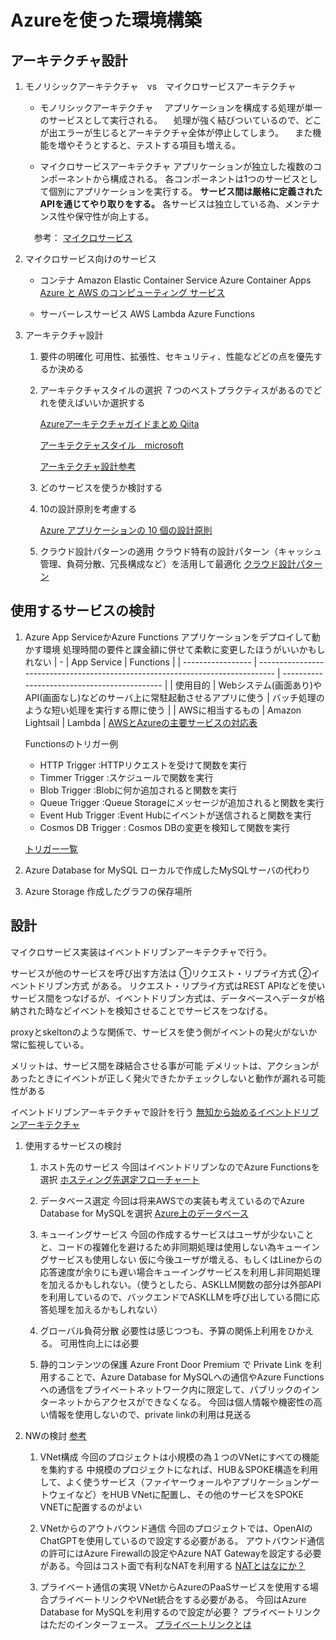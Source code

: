 # Azureを使った環境構築

## アーキテクチャ設計
1. モノリシックアーキテクチャ　vs　マイクロサービスアーキテクチャ
   - モノリシックアーキテクチャ
   　アプリケーションを構成する処理が単一のサービスとして実行される。
   　処理が強く結びついているので、どこが出エラーが生じるとアーキテクチャ全体が停止してしまう。
   　また機能を増やそうとすると、テストする項目も増える。

   - マイクロサービスアーキテクチャ
     アプリケーションが独立した複数のコンポーネントから構成される。
     各コンポーネントは1つのサービスとして個別にアプリケーションを実行する。
     __サービス間は厳格に定義されたAPIを通じてやり取りをする。__
     各サービスは独立している為、メンテナンス性や保守性が向上する。

   　参考： [マイクロサービス](https://aws.amazon.com/jp/microservices/)

2. マイクロサービス向けのサービス
   - コンテナ
     Amazon Elastic Container Service
     Azure Container Apps
     [Azure と AWS のコンピューティング サービス](https://learn.microsoft.com/ja-jp/azure/architecture/aws-professional/compute#containers-and-container-orchestrators)


   - サーバーレスサービス
     AWS Lambda
     Azure Functions

3. アーキテクチャ設計
   
   1. 要件の明確化
      可用性、拡張性、セキュリティ、性能などどの点を優先するか決める
   2. アーキテクチャスタイルの選択
      ７つのベストプラクティスがあるのでどれを使えばいいか選択する 

      [Azureアーキテクチャガイドまとめ Qiita](https://qiita.com/Catetin0310/items/74249f333d9fbfccd543)

      [アーキテクテャスタイル　microsoft](https://learn.microsoft.com/ja-jp/azure/architecture/guide/architecture-styles/)

      [アーキテクチャ設計参考](https://qiita.com/bluesea_nishi/items/921d1eeb2b4e3e836474)


   3. どのサービスを使うか検討する
   4. 10の設計原則を考慮する
   
      [Azure アプリケーションの 10 個の設計原則](https://learn.microsoft.com/ja-jp/azure/architecture/guide/design-principles/)
   5. クラウド設計パターンの適用
      クラウド特有の設計パターン（キャッシュ管理、負荷分散、冗長構成など）を活用して最適化
      [クラウド設計パターン](https://learn.microsoft.com/ja-jp/azure/architecture/patterns/)



## 使用するサービスの検討
1. Azure App ServiceかAzure Functions
   アプリケーションをデプロイして動かす環境
   処理時間の要件と課金額に併せて柔軟に変更したほうがいいかもしれない
   | -                 | App Service                                                                    | Functions                                    |
   | ----------------- | ------------------------------------------------------------------------------ | -------------------------------------------- |
   | 使用目的          | Webシステム(画面あり)やAPI(画面なし)などのサーバ上に常駐起動させるアプリに使う | バッチ処理のような短い処理を実行する際に使う |
   | AWSに相当するもの | Amazon Lightsail                                                               | Lambda                                       |
   [AWSとAzureの主要サービスの対応表](https://nokonokonetwork.com/certificate/aws/aws-and-azure-services-comparison.html)
   
   Functionsのトリガー例
   - HTTP Trigger      :HTTPリクエストを受けて関数を実行 
   - Timmer Trigger    :スケジュールで関数を実行
   - Blob Trigger      :Blobに何か追加されると関数を実行
   - Queue Trigger     :Queue Storageにメッセージが追加されると関数を実行
   - Event Hub Trigger :Event Hubにイベントが送信されると関数を実行
   - Cosmos DB Trigger : Cosmos DBの変更を検知して関数を実行


   [トリガー一覧](https://qiita.com/syantien/items/1490b2f0236133e9517f)



2. Azure Database for MySQL
   ローカルで作成したMySQLサーバの代わり

3. Azure Storage
   作成したグラフの保存場所


## 設計
マイクロサービス実装はイベントドリブンアーキテクチャで行う。

サービスが他のサービスを呼び出す方法は
①リクエスト・リプライ方式
②イベントドリブン方式
がある。
リクエスト・リプライ方式はREST APIなどを使いサービス間をつなげるが、イベントドリブン方式は、データベースへデータが格納された時などイベントを検知させることでサービスをつなげる。

proxyとskeltonのような関係で、サービスを使う側がイベントの発火がないか常に監視している。

メリットは、サービス間を疎結合させる事が可能
デメリットは、アクションがあったときにイベントが正しく発火できたかチェックしないと動作が漏れる可能性がある


イベントドリブンアーキテクチャで設計を行う
[無知から始めるイベントドリブンアーキテクチャ](https://qiita.com/Suzuki_Cecil/items/a51d353c73e9277f46d8)

1. 使用するサービスの検討


   1. ホスト先のサービス
      今回はイベントドリブンなのでAzure Functionsを選択
      [ホスティング先選定フローチャート](https://learn.microsoft.com/ja-jp/azure/architecture/guide/technology-choices/compute-decision-tree)

   2. データベース選定
      今回は将来AWSでの実装も考えているのでAzure Database for MySQLを選択
      [Azure上のデータベース](https://azure.microsoft.com/ja-jp/products/category/databases/#:~:text=%E3%82%A4%E3%83%B3%E3%83%86%E3%83%AA%E3%82%B8%E3%82%A7%E3%83%B3%E3%83%88%E3%81%A7%E7%84%A1%E5%88%B6%E9%99%90%E3%81%AE%E4%BF%A1%E9%A0%BC%E3%81%A7%E3%81%8D%E3%82%8B%E3%82%AF%E3%83%A9%E3%82%A6%E3%83%89%20%E3%83%87%E3%83%BC%E3%82%BF%E3%83%99%E3%83%BC%E3%82%B9%E3%82%92%E4%BD%BF%E7%94%A8%E3%81%97%E3%81%A6%E3%80%81%E3%82%A2%E3%83%97%E3%83%AA%E3%82%B1%E3%83%BC%E3%82%B7%E3%83%A7%E3%83%B3%E3%82%92%E6%A7%8B%E7%AF%89%E3%81%97%E3%80%81%E5%A4%89%E6%8F%9B%E3%81%97%E3%81%BE%E3%81%99%E3%80%82%20Azure%20%E3%81%A7%E3%81%AF%E3%80%81%E3%82%A2%E3%83%97%E3%83%AA%E3%82%B1%E3%83%BC%E3%82%B7%E3%83%A7%E3%83%B3%E3%81%AE%E3%83%8B%E3%83%BC%E3%82%BA%E3%81%AB%E5%90%88%E3%82%8F%E3%81%9B%E3%81%A6%E3%83%AA%E3%83%AC%E3%83%BC%E3%82%B7%E3%83%A7%E3%83%8A%E3%83%AB,%E3%83%87%E3%83%BC%E3%82%BF%E3%83%99%E3%83%BC%E3%82%B9%E3%81%A8%E9%9D%9E%E3%83%AA%E3%83%AC%E3%83%BC%E3%82%B7%E3%83%A7%E3%83%8A%E3%83%AB%20%E3%83%87%E3%83%BC%E3%82%BF%E3%83%99%E3%83%BC%E3%82%B9%E3%82%92%E9%81%B8%E6%8A%9E%E3%81%A7%E3%81%8D%E3%81%BE%E3%81%99%E3%80%82%20%E7%B5%84%E3%81%BF%E8%BE%BC%E3%81%BF%E3%81%AE%E3%82%A4%E3%83%B3%E3%83%86%E3%83%AA%E3%82%B8%E3%82%A7%E3%83%B3%E3%82%B9%E3%81%AF%E3%80%81%E9%AB%98%E5%8F%AF%E7%94%A8%E6%80%A7%E3%80%81%E3%82%B9%E3%82%B1%E3%83%BC%E3%83%AA%E3%83%B3%E3%82%B0%E3%80%81%E3%82%AF%E3%82%A8%E3%83%AA%20%E3%83%91%E3%83%95%E3%82%A9%E3%83%BC%E3%83%9E%E3%83%B3%E3%82%B9%E3%83%81%E3%83%A5%E3%83%BC%E3%83%8B%E3%83%B3%E3%82%B0%E3%81%AA%E3%81%A9%E3%81%AE%E7%AE%A1%E7%90%86%E3%82%BF%E3%82%B9%E3%82%AF%E3%82%92%E8%87%AA%E5%8B%95%E5%8C%96%E3%81%99%E3%82%8B%E3%81%AE%E3%81%AB%E5%BD%B9%E7%AB%8B%E3%81%A1%E3%81%BE%E3%81%99%E3%80%82?msockid=33b6bcaef875631c33d7a8a7f906622e)

   3. キューイングサービス
      今回の作成するサービスはユーザが少ないことと、コードの複雑化を避けるため非同期処理は使用しない為キューイングサービスも使用しない
      仮に今後ユーザが増える、もしくはLineからの応答速度が余りにも遅い場合キューイングサービスを利用し非同期処理を加えるかもしれない。（使うとしたら、ASKLLM関数の部分は外部APIを利用しているので、バックエンドでASKLLMを呼び出している間に応答処理を加えるかもしれない）

   4. グローバル負荷分散
      必要性は感じつつも、予算の関係上利用をひかえる。
      可用性向上には必要

   5. 静的コンテンツの保護
      Azure Front Door Premium で Private Link を利用することで、Azure Database for MySQLへの通信やAzure Functionsへの通信をプライベートネットワーク内に限定して、パブリックのインターネットからアクセスができなくなる。
      今回は個人情報や機密性の高い情報を使用しないので、private linkの利用は見送る


2. NWの検討
   [参考](https://qiita.com/bluesea_nishi/items/400d94915eda231a7702)
   1. VNet構成
   今回のプロジェクトは小規模の為１つのVNetにすべての機能を集約する
   中規模のプロジェクトになれば、HUB＆SPOKE構造を利用して、よく使うサービス（ファイヤーウォールやアプリケーションゲートウェイなど）をHUB VNetに配置し、その他のサービスをSPOKE VNETに配置するのがよい

   2. VNetからのアウトバウンド通信
   今回のプロジェクトでは、OpenAIのChatGPTを使用しているので設定する必要がある。
   アウトバウンド通信の許可にはAzure Firewallの設定やAzure NAT Gatewayを設定する必要がある。今回はコスト面で有利なNATを利用する
   [NATとはなにか？](https://www.bing.com/videos/riverview/relatedvideo?&q=%e3%83%8d%e3%83%83%e3%83%88%e3%83%af%e3%83%bc%e3%82%af+%e3%82%a2%e3%83%89%e3%83%ac%e3%82%b9%e5%a4%89%e6%8f%9b%e3%81%95%e3%83%bc%e3%81%b3%e3%81%99&&mid=849C74369C2335A57CF5849C74369C2335A57CF5&&mcid=ECD635B404B54BE7A48B6AD99002921E&FORM=VRDGAR)

   3. プライベート通信の実現
   VNetからAzureのPaaSサービスを使用する場合プライベートリンクやVNet統合をする必要がある。
   今回はAzure Database for MySQLを利用するので設定が必要？
   プライベートリンクはただのインターフェース。
   [プライベートリンクとは](https://www.youtube.com/watch?v=bo88q4JPOR0)

